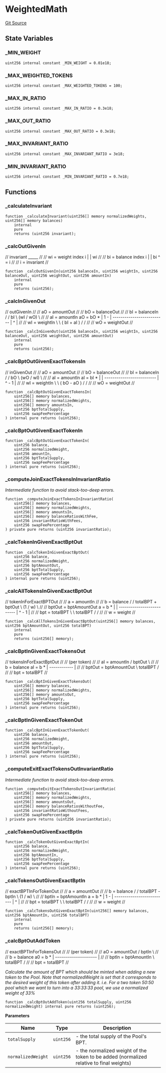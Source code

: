 # WeightedMath
[Git Source](https://github.com/alchemix-finance/alchemix-v2-dao/blob/d8d0b0d485c418b8ae578e8607716a71a6b37bf6/src/interfaces/balancer/WeightedMath.sol)


## State Variables
### _MIN_WEIGHT

```solidity
uint256 internal constant _MIN_WEIGHT = 0.01e18;
```


### _MAX_WEIGHTED_TOKENS

```solidity
uint256 internal constant _MAX_WEIGHTED_TOKENS = 100;
```


### _MAX_IN_RATIO

```solidity
uint256 internal constant _MAX_IN_RATIO = 0.3e18;
```


### _MAX_OUT_RATIO

```solidity
uint256 internal constant _MAX_OUT_RATIO = 0.3e18;
```


### _MAX_INVARIANT_RATIO

```solidity
uint256 internal constant _MAX_INVARIANT_RATIO = 3e18;
```


### _MIN_INVARIANT_RATIO

```solidity
uint256 internal constant _MIN_INVARIANT_RATIO = 0.7e18;
```


## Functions
### _calculateInvariant


```solidity
function _calculateInvariant(uint256[] memory normalizedWeights, uint256[] memory balances)
    internal
    pure
    returns (uint256 invariant);
```

### _calcOutGivenIn

// invariant               _____                                                             //
// wi = weight index i      | |      wi                                                      //
// bi = balance index i     | |  bi ^   = i                                                  //
// i = invariant                                                                             //


```solidity
function _calcOutGivenIn(uint256 balanceIn, uint256 weightIn, uint256 balanceOut, uint256 weightOut, uint256 amountIn)
    internal
    pure
    returns (uint256);
```

### _calcInGivenOut

// outGivenIn                                                                                //
// aO = amountOut                                                                            //
// bO = balanceOut                                                                           //
// bI = balanceIn              /      /            bI             \    (wI / wO) \           //
// aI = amountIn    aO = bO * |  1 - | --------------------------  | ^            |          //
// wI = weightIn               \      \       ( bI + aI )         /              /           //
// wO = weightOut                                                                            //


```solidity
function _calcInGivenOut(uint256 balanceIn, uint256 weightIn, uint256 balanceOut, uint256 weightOut, uint256 amountOut)
    internal
    pure
    returns (uint256);
```

### _calcBptOutGivenExactTokensIn

// inGivenOut                                                                                //
// aO = amountOut                                                                            //
// bO = balanceOut                                                                           //
// bI = balanceIn              /  /            bO             \    (wO / wI)      \          //
// aI = amountIn    aI = bI * |  | --------------------------  | ^            - 1  |         //
// wI = weightIn               \  \       ( bO - aO )         /                   /          //
// wO = weightOut                                                                            //


```solidity
function _calcBptOutGivenExactTokensIn(
    uint256[] memory balances,
    uint256[] memory normalizedWeights,
    uint256[] memory amountsIn,
    uint256 bptTotalSupply,
    uint256 swapFeePercentage
) internal pure returns (uint256);
```

### _calcBptOutGivenExactTokenIn


```solidity
function _calcBptOutGivenExactTokenIn(
    uint256 balance,
    uint256 normalizedWeight,
    uint256 amountIn,
    uint256 bptTotalSupply,
    uint256 swapFeePercentage
) internal pure returns (uint256);
```

### _computeJoinExactTokensInInvariantRatio

*Intermediate function to avoid stack-too-deep errors.*


```solidity
function _computeJoinExactTokensInInvariantRatio(
    uint256[] memory balances,
    uint256[] memory normalizedWeights,
    uint256[] memory amountsIn,
    uint256[] memory balanceRatiosWithFee,
    uint256 invariantRatioWithFees,
    uint256 swapFeePercentage
) private pure returns (uint256 invariantRatio);
```

### _calcTokenInGivenExactBptOut


```solidity
function _calcTokenInGivenExactBptOut(
    uint256 balance,
    uint256 normalizedWeight,
    uint256 bptAmountOut,
    uint256 bptTotalSupply,
    uint256 swapFeePercentage
) internal pure returns (uint256);
```

### _calcAllTokensInGivenExactBptOut

// tokenInForExactBPTOut                                                                 //
// a = amountIn                                                                          //
// b = balance                      /  /    totalBPT + bptOut      \    (1 / w)       \  //
// bptOut = bptAmountOut   a = b * |  | --------------------------  | ^          - 1  |  //
// bpt = totalBPT                   \  \       totalBPT            /                  /  //
// w = weight                                                                            //


```solidity
function _calcAllTokensInGivenExactBptOut(uint256[] memory balances, uint256 bptAmountOut, uint256 totalBPT)
    internal
    pure
    returns (uint256[] memory);
```

### _calcBptInGivenExactTokensOut

// tokensInForExactBptOut                                                          //
// (per token)                                                                     //
// aI = amountIn                   /   bptOut   \                                  //
// b = balance           aI = b * | ------------ |                                 //
// bptOut = bptAmountOut           \  totalBPT  /                                  //
// bpt = totalBPT                                                                  //


```solidity
function _calcBptInGivenExactTokensOut(
    uint256[] memory balances,
    uint256[] memory normalizedWeights,
    uint256[] memory amountsOut,
    uint256 bptTotalSupply,
    uint256 swapFeePercentage
) internal pure returns (uint256);
```

### _calcBptInGivenExactTokenOut


```solidity
function _calcBptInGivenExactTokenOut(
    uint256 balance,
    uint256 normalizedWeight,
    uint256 amountOut,
    uint256 bptTotalSupply,
    uint256 swapFeePercentage
) internal pure returns (uint256);
```

### _computeExitExactTokensOutInvariantRatio

*Intermediate function to avoid stack-too-deep errors.*


```solidity
function _computeExitExactTokensOutInvariantRatio(
    uint256[] memory balances,
    uint256[] memory normalizedWeights,
    uint256[] memory amountsOut,
    uint256[] memory balanceRatiosWithoutFee,
    uint256 invariantRatioWithoutFees,
    uint256 swapFeePercentage
) private pure returns (uint256 invariantRatio);
```

### _calcTokenOutGivenExactBptIn


```solidity
function _calcTokenOutGivenExactBptIn(
    uint256 balance,
    uint256 normalizedWeight,
    uint256 bptAmountIn,
    uint256 bptTotalSupply,
    uint256 swapFeePercentage
) internal pure returns (uint256);
```

### _calcTokensOutGivenExactBptIn

// exactBPTInForTokenOut                                                                //
// a = amountOut                                                                        //
// b = balance                     /      /    totalBPT - bptIn       \    (1 / w)  \   //
// bptIn = bptAmountIn    a = b * |  1 - | --------------------------  | ^           |  //
// bpt = totalBPT                  \      \       totalBPT            /             /   //
// w = weight                                                                           //


```solidity
function _calcTokensOutGivenExactBptIn(uint256[] memory balances, uint256 bptAmountIn, uint256 totalBPT)
    internal
    pure
    returns (uint256[] memory);
```

### _calcBptOutAddToken

// exactBPTInForTokensOut                                                                    //
// (per token)                                                                               //
// aO = amountOut                  /        bptIn         \                                  //
// b = balance           a0 = b * | ---------------------  |                                 //
// bptIn = bptAmountIn             \       totalBPT       /                                  //
// bpt = totalBPT                                                                            //

*Calculate the amount of BPT which should be minted when adding a new token to the Pool.
Note that normalizedWeight is set that it corresponds to the desired weight of this token *after* adding it.
i.e. For a two token 50:50 pool which we want to turn into a 33:33:33 pool, we use a normalized weight of 33%*


```solidity
function _calcBptOutAddToken(uint256 totalSupply, uint256 normalizedWeight) internal pure returns (uint256);
```
**Parameters**

|Name|Type|Description|
|----|----|-----------|
|`totalSupply`|`uint256`|- the total supply of the Pool's BPT.|
|`normalizedWeight`|`uint256`|- the normalized weight of the token to be added (normalized relative to final weights)|


